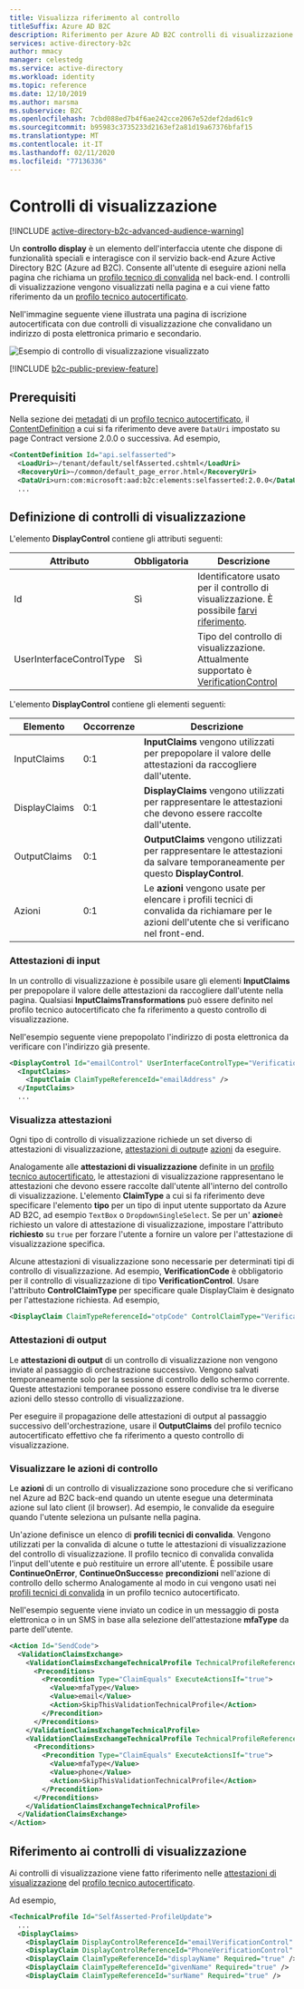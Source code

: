 ```yaml
---
title: Visualizza riferimento al controllo
titleSuffix: Azure AD B2C
description: Riferimento per Azure AD B2C controlli di visualizzazione. Usare i controlli di visualizzazione per personalizzare i percorsi utente definiti nei criteri personalizzati.
services: active-directory-b2c
author: mmacy
manager: celestedg
ms.service: active-directory
ms.workload: identity
ms.topic: reference
ms.date: 12/10/2019
ms.author: marsma
ms.subservice: B2C
ms.openlocfilehash: 7cbd088ed7b4f6ae242cce2067e52def2dad61c9
ms.sourcegitcommit: b95983c3735233d2163ef2a81d19a67376bfaf15
ms.translationtype: MT
ms.contentlocale: it-IT
ms.lasthandoff: 02/11/2020
ms.locfileid: "77136336"
---
```

# <a name="display-controls"></a>Controlli di visualizzazione

[!INCLUDE [active-directory-b2c-advanced-audience-warning](../../includes/active-directory-b2c-advanced-audience-warning.md)]

Un **controllo display** è un elemento dell'interfaccia utente che dispone di funzionalità speciali e interagisce con il servizio back-end Azure Active Directory B2C (Azure ad B2C). Consente all'utente di eseguire azioni nella pagina che richiama un [profilo tecnico di convalida](validation-technical-profile.md) nel back-end. I controlli di visualizzazione vengono visualizzati nella pagina e a cui viene fatto riferimento da un [profilo tecnico autocertificato](self-asserted-technical-profile.md).

Nell'immagine seguente viene illustrata una pagina di iscrizione autocertificata con due controlli di visualizzazione che convalidano un indirizzo di posta elettronica primario e secondario.

![Esempio di controllo di visualizzazione visualizzato](media/display-controls/display-control-email.png)

[!INCLUDE [b2c-public-preview-feature](../../includes/active-directory-b2c-public-preview.md)]

## <a name="prerequisites"></a>Prerequisiti

 Nella sezione dei [metadati](self-asserted-technical-profile.md#metadata) di un [profilo tecnico autocertificato](self-asserted-technical-profile.md), il [ContentDefinition](contentdefinitions.md) a cui si fa riferimento deve avere `DataUri` impostato su page Contract versione 2.0.0 o successiva. Ad esempio,

```XML
<ContentDefinition Id="api.selfasserted">
  <LoadUri>~/tenant/default/selfAsserted.cshtml</LoadUri>
  <RecoveryUri>~/common/default_page_error.html</RecoveryUri>
  <DataUri>urn:com:microsoft:aad:b2c:elements:selfasserted:2.0.0</DataUri>
  ...
```

## <a name="defining-display-controls"></a>Definizione di controlli di visualizzazione

L'elemento **DisplayControl** contiene gli attributi seguenti:

| Attributo | Obbligatoria | Descrizione |
| --------- | -------- | ----------- |
| Id | Sì | Identificatore usato per il controllo di visualizzazione. È possibile [farvi riferimento](#referencing-display-controls). |
| UserInterfaceControlType | Sì | Tipo del controllo di visualizzazione. Attualmente supportato è [VerificationControl](display-control-verification.md) |

L'elemento **DisplayControl** contiene gli elementi seguenti:

| Elemento | Occorrenze | Descrizione |
| ------- | ----------- | ----------- |
| InputClaims | 0:1 | **InputClaims** vengono utilizzati per prepopolare il valore delle attestazioni da raccogliere dall'utente. |
| DisplayClaims | 0:1 | **DisplayClaims** vengono utilizzati per rappresentare le attestazioni che devono essere raccolte dall'utente. |
| OutputClaims | 0:1 | **OutputClaims** vengono utilizzati per rappresentare le attestazioni da salvare temporaneamente per questo **DisplayControl**. |
| Azioni | 0:1 | Le **azioni** vengono usate per elencare i profili tecnici di convalida da richiamare per le azioni dell'utente che si verificano nel front-end. |

### <a name="input-claims"></a>Attestazioni di input

In un controllo di visualizzazione è possibile usare gli elementi **InputClaims** per prepopolare il valore delle attestazioni da raccogliere dall'utente nella pagina. Qualsiasi **InputClaimsTransformations** può essere definito nel profilo tecnico autocertificato che fa riferimento a questo controllo di visualizzazione.

Nell'esempio seguente viene prepopolato l'indirizzo di posta elettronica da verificare con l'indirizzo già presente.

```XML
<DisplayControl Id="emailControl" UserInterfaceControlType="VerificationControl">
  <InputClaims>
    <InputClaim ClaimTypeReferenceId="emailAddress" />
  </InputClaims>
  ...
```

### <a name="display-claims"></a>Visualizza attestazioni

Ogni tipo di controllo di visualizzazione richiede un set diverso di attestazioni di visualizzazione, [attestazioni di output](#output-claims)e [azioni](#display-control-actions) da eseguire.

Analogamente alle **attestazioni di visualizzazione** definite in un [profilo tecnico autocertificato](self-asserted-technical-profile.md#display-claims), le attestazioni di visualizzazione rappresentano le attestazioni che devono essere raccolte dall'utente all'interno del controllo di visualizzazione. L'elemento **ClaimType** a cui si fa riferimento deve specificare l'elemento **tipo** per un tipo di input utente supportato da Azure AD B2C, ad esempio `TextBox` o `DropdownSingleSelect`. Se per un' **azione**è richiesto un valore di attestazione di visualizzazione, impostare l'attributo **richiesto** su `true` per forzare l'utente a fornire un valore per l'attestazione di visualizzazione specifica.

Alcune attestazioni di visualizzazione sono necessarie per determinati tipi di controllo di visualizzazione. Ad esempio, **VerificationCode** è obbligatorio per il controllo di visualizzazione di tipo **VerificationControl**. Usare l'attributo **ControlClaimType** per specificare quale DisplayClaim è designato per l'attestazione richiesta. Ad esempio,

```XML
<DisplayClaim ClaimTypeReferenceId="otpCode" ControlClaimType="VerificationCode" Required="true" />
```

### <a name="output-claims"></a>Attestazioni di output

Le **attestazioni di output** di un controllo di visualizzazione non vengono inviate al passaggio di orchestrazione successivo. Vengono salvati temporaneamente solo per la sessione di controllo dello schermo corrente. Queste attestazioni temporanee possono essere condivise tra le diverse azioni dello stesso controllo di visualizzazione.

Per eseguire il propagazione delle attestazioni di output al passaggio successivo dell'orchestrazione, usare il **OutputClaims** del profilo tecnico autocertificato effettivo che fa riferimento a questo controllo di visualizzazione.

### <a name="display-control-actions"></a>Visualizzare le azioni di controllo

Le **azioni** di un controllo di visualizzazione sono procedure che si verificano nel Azure ad B2C back-end quando un utente esegue una determinata azione sul lato client (il browser). Ad esempio, le convalide da eseguire quando l'utente seleziona un pulsante nella pagina.

Un'azione definisce un elenco di **profili tecnici di convalida**. Vengono utilizzati per la convalida di alcune o tutte le attestazioni di visualizzazione del controllo di visualizzazione. Il profilo tecnico di convalida convalida l'input dell'utente e può restituire un errore all'utente. È possibile usare **ContinueOnError**, **ContinueOnSuccess**e **precondizioni** nell'azione di controllo dello schermo Analogamente al modo in cui vengono usati nei [profili tecnici di convalida](validation-technical-profile.md) in un profilo tecnico autocertificato.

Nell'esempio seguente viene inviato un codice in un messaggio di posta elettronica o in un SMS in base alla selezione dell'attestazione **mfaType** da parte dell'utente.

```XML
<Action Id="SendCode">
  <ValidationClaimsExchange>
    <ValidationClaimsExchangeTechnicalProfile TechnicalProfileReferenceId="AzureMfa-SendSms">
      <Preconditions>
        <Precondition Type="ClaimEquals" ExecuteActionsIf="true">
          <Value>mfaType</Value>
          <Value>email</Value>
          <Action>SkipThisValidationTechnicalProfile</Action>
        </Precondition>
      </Preconditions>
    </ValidationClaimsExchangeTechnicalProfile>
    <ValidationClaimsExchangeTechnicalProfile TechnicalProfileReferenceId="AadSspr-SendEmail">
      <Preconditions>
        <Precondition Type="ClaimEquals" ExecuteActionsIf="true">
          <Value>mfaType</Value>
          <Value>phone</Value>
          <Action>SkipThisValidationTechnicalProfile</Action>
        </Precondition>
      </Preconditions>
    </ValidationClaimsExchangeTechnicalProfile>
  </ValidationClaimsExchange>
</Action>
```

## <a name="referencing-display-controls"></a>Riferimento ai controlli di visualizzazione

Ai controlli di visualizzazione viene fatto riferimento nelle [attestazioni di visualizzazione](self-asserted-technical-profile.md#display-claims) del [profilo tecnico autocertificato](self-asserted-technical-profile.md).

Ad esempio,

```XML
<TechnicalProfile Id="SelfAsserted-ProfileUpdate">
  ...
  <DisplayClaims>
    <DisplayClaim DisplayControlReferenceId="emailVerificationControl" />
    <DisplayClaim DisplayControlReferenceId="PhoneVerificationControl" />
    <DisplayClaim ClaimTypeReferenceId="displayName" Required="true" />
    <DisplayClaim ClaimTypeReferenceId="givenName" Required="true" />
    <DisplayClaim ClaimTypeReferenceId="surName" Required="true" />
```

